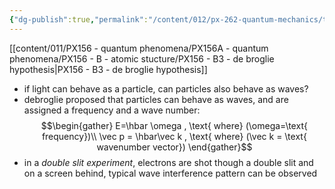 ```yaml
---
{"dg-publish":true,"permalink":"/content/012/px-262-quantum-mechanics/term-1/a-recap/px-262-a5-debroglie-waves/","noteIcon":"1","created":"2024-11-25T10:50:32.000+00:00","updated":"2024-11-26T01:06:23.738+00:00"}
---
```


[[content/011/PX156 - quantum phenomena/PX156A - quantum phenomena/PX156 - B - atomic stucture/PX156 - B3 - de broglie hypothesis\|PX156 - B3 - de broglie hypothesis]]
- if light can behave as a particle, can particles also behave as waves?
- debroglie proposed that particles can behave as waves, and are assigned a frequency and a wave number: 
$$\begin{gather}
	E=\hbar \omega , \text{ where} (\omega=\text{ frequency})\\
	\vec p = \hbar\vec k , \text{ where} (\vec k = \text{ wavenumber vector})
\end{gather}$$
- in a *double slit experiment*, electrons are shot though a double slit and on a screen behind, typical wave interference pattern can be observed
